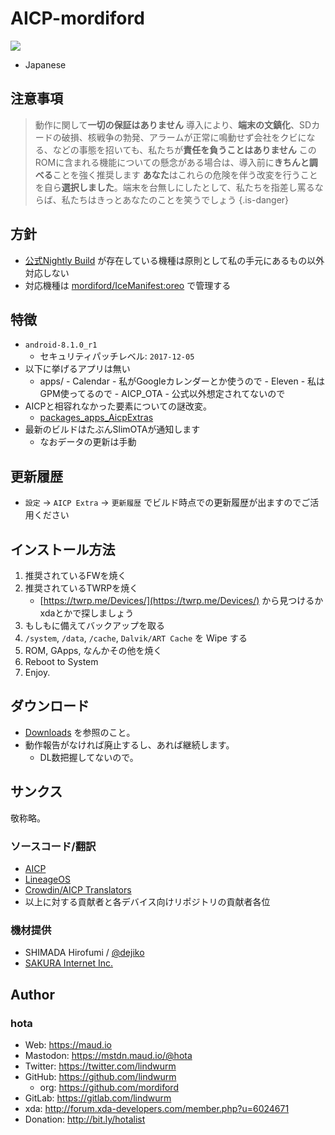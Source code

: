 <!-- TITLE: Oreo -->
<!-- SUBTITLE: AICP-o-13.x -->

# AICP-mordiford

[![](https://lindwurm.neocities.org/img/discord_banner_mini.png)](https://bit.ly/hellolineage)

* Japanese

## 注意事項

> 動作に関して**一切の保証はありません**
> 導入により、**端末の文鎮化**、SDカードの破損、核戦争の勃発、アラームが正常に鳴動せず会社をクビになる、などの事態を招いても、私たちが**責任を負うことはありません**
> このROMに含まれる機能についての懸念がある場合は、導入前に**きちんと調べる**ことを強く推奨します
> **あなた**はこれらの危険を伴う改変を行うことを自ら**選択しました**。端末を台無しにしたとして、私たちを指差し罵るならば、私たちはきっとあなたのことを笑うでしょう
{.is-danger}


## 方針

- [公式Nightly Build](http://dwnld.aicp-rom.com/) が存在している機種は原則として私の手元にあるもの以外対応しない
- 対応機種は [mordiford/IceManifest:oreo](https://github.com/mordiford/IceManifests/projects/2) で管理する

## 特徴

- `android-8.1.0_r1`
    - セキュリティパッチレベル: `2017-12-05`
- 以下に挙げるアプリは無い
    - apps/
			- Calendar
				- 私がGoogleカレンダーとか使うので
			- Eleven
				- 私はGPM使ってるので
			- AICP_OTA
				- 公式以外想定されてないので
- AICPと相容れなかった要素についての謎改変。
	- [packages_apps_AicpExtras](https://github.com/mordiford/packages_apps_AicpExtras)
- 最新のビルドはたぶんSlimOTAが通知します
	- なおデータの更新は手動

## 更新履歴

- `設定` → `AICP Extra` → `更新履歴` でビルド時点での更新履歴が出ますのでご活用ください

## インストール方法

1. 推奨されているFWを焼く
2. 推奨されているTWRPを焼く
    - [https://twrp.me/Devices/](https://twrp.me/Devices/) から見つけるかxdaとかで探しましょう
3. もしもに備えてバックアップを取る
4. `/system`, `/data`, `/cache`, `Dalvik/ART Cache` を Wipe する
5. ROM, GApps, なんかその他を焼く
6. Reboot to System
7. Enjoy.

## ダウンロード

- [Downloads](/aicp/oreo/downloads) を参照のこと。
- 動作報告がなければ廃止するし、あれば継続します。
	- DL数把握してないので。

## サンクス

敬称略。

### ソースコード/翻訳

- [AICP](https://github.com/AICP)
- [LineageOS](https://github.com/LineageOS)
- [Crowdin/AICP Translators](https://crowdin.com/project/aicp)
- 以上に対する貢献者と各デバイス向けリポジトリの貢献者各位

### 機材提供

- SHIMADA Hirofumi / [@dejiko](https://github.com/dejiko)
- [SAKURA Internet Inc.](https://www.sakura.ad.jp/)

## Author

### hota

- Web: https://maud.io
- Mastodon: https://mstdn.maud.io/@hota
- Twitter: https://twitter.com/lindwurm
- GitHub: https://github.com/lindwurm
    - org: https://github.com/mordiford
- GitLab: https://gitlab.com/lindwurm
- xda: http://forum.xda-developers.com/member.php?u=6024671
- Donation: http://bit.ly/hotalist